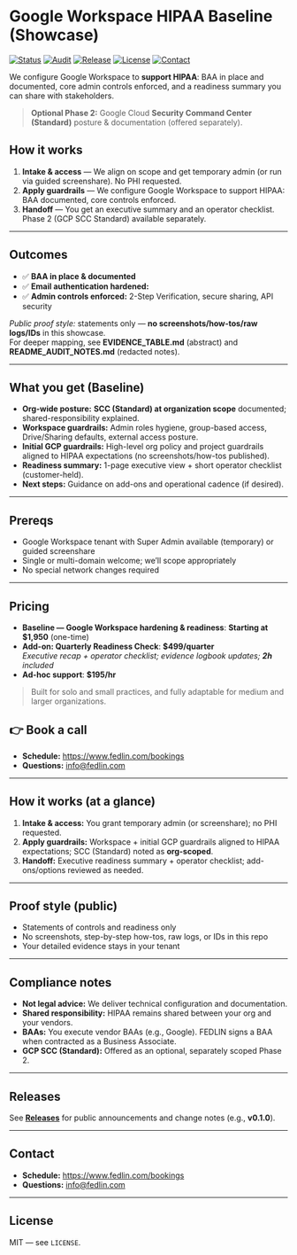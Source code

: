 # Google Workspace HIPAA Baseline (Showcase)

[![Status](https://img.shields.io/badge/Status-Deployment--Ready-success)](#outcomes)
[![Audit](https://img.shields.io/badge/Audit-PASS%20(0%20advisories)-brightgreen)](#outcomes)
[![Release](https://img.shields.io/github/v/release/fedlinllc/fedlin-gcp-hipaa-showcase?display_name=tag)](https://github.com/fedlinllc/fedlin-gcp-hipaa-showcase/releases)
[![License](https://img.shields.io/badge/License-MIT-lightgrey)](#license)
[![Contact](https://img.shields.io/badge/Book-Call-0F766E)](https://www.fedlin.com/bookings)

We configure Google Workspace to **support HIPAA**: BAA in place and documented, core admin controls enforced, and a readiness summary you can share with stakeholders.  
> **Optional Phase 2:** Google Cloud **Security Command Center (Standard)** posture & documentation (offered separately).

## How it works

1. **Intake & access** — We align on scope and get temporary admin (or run via guided screenshare). No PHI requested.
2. **Apply guardrails** — We configure Google Workspace to support HIPAA: BAA documented, core controls enforced.
3. **Handoff** — You get an executive summary and an operator checklist. Phase 2 (GCP SCC Standard) available separately.

---

## Outcomes
- ✅ **BAA in place & documented**
- ✅ **Email authentication hardened:**
- ✅ **Admin controls enforced:** 2-Step Verification, secure sharing, API security

_Public proof style:_ statements only — **no screenshots/how-tos/raw logs/IDs** in this showcase.  
For deeper mapping, see **EVIDENCE_TABLE.md** (abstract) and **README_AUDIT_NOTES.md** (redacted notes).

---

## What you get (Baseline)
- **Org-wide posture:** **SCC (Standard) at organization scope** documented; shared-responsibility explained.
- **Workspace guardrails:** Admin roles hygiene, group-based access, Drive/Sharing defaults, external access posture.
- **Initial GCP guardrails:** High-level org policy and project guardrails aligned to HIPAA expectations (no screenshots/how-tos published).
- **Readiness summary:** 1-page executive view + short operator checklist (customer-held).
- **Next steps:** Guidance on add-ons and operational cadence (if desired).

---

## Prereqs

- Google Workspace tenant with Super Admin available (temporary) or guided screenshare
- Single or multi-domain welcome; we’ll scope appropriately
- No special network changes required

---

## Pricing

- **Baseline — Google Workspace hardening & readiness**: **Starting at $1,950** (one-time)
- **Add-on: Quarterly Readiness Check**: **$499/quarter**  
  *Executive recap + operator checklist; evidence logbook updates; **2h** included*
- **Ad-hoc support**: **$195/hr**

> Built for solo and small practices, and fully adaptable for medium and larger organizations.

## 👉 Book a call

- **Schedule:** https://www.fedlin.com/bookings  
- **Questions:** info@fedlin.com

---

## How it works (at a glance)
1. **Intake & access:** You grant temporary admin (or screenshare); no PHI requested.  
2. **Apply guardrails:** Workspace + initial GCP guardrails aligned to HIPAA expectations; SCC (Standard) noted as **org-scoped**.  
3. **Handoff:** Executive readiness summary + operator checklist; add-ons/options reviewed as needed.


---

## Proof style (public)

- Statements of controls and readiness only
- No screenshots, step-by-step how-tos, raw logs, or IDs in this repo
- Your detailed evidence stays in your tenant

---

## Compliance notes

- **Not legal advice:** We deliver technical configuration and documentation.
- **Shared responsibility:** HIPAA remains shared between your org and your vendors.
- **BAAs:** You execute vendor BAAs (e.g., Google). FEDLIN signs a BAA when contracted as a Business Associate.
- **GCP SCC (Standard):** Offered as an optional, separately scoped Phase 2.


---

## Releases
See **[Releases](https://github.com/fedlinllc/fedlin-gcp-hipaa-showcase/releases)** for public announcements and change notes (e.g., **v0.1.0**).

---

## Contact

- **Schedule:** https://www.fedlin.com/bookings  
- **Questions:** info@fedlin.com

---

## License
MIT — see `LICENSE`.
